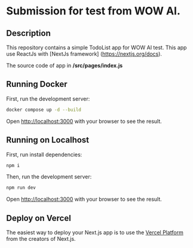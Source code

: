 # Submission for test from WOW AI.

## Description

This repository contains a simple TodoList app for WOW AI test. This app use ReactJs with [NextJs framework]
(https://nextjs.org/docs).

The source code of app in **/src/pages/index.js**

## Running Docker

First, run the development server:

```bash
docker compose up -d --build
```

Open [http://localhost:3000](http://localhost:3000) with your browser to see the result.

## Running on Localhost

First, run install dependencies:

```bash
npm i
```

Then, run the development server:

```bash
npm run dev
```

Open [http://localhost:3000](http://localhost:3000) with your browser to see the result.

## Deploy on Vercel

The easiest way to deploy your Next.js app is to use the [Vercel Platform](https://vercel.com/new?utm_medium=default-template&filter=next.js&utm_source=create-next-app&utm_campaign=create-next-app-readme) from the creators of Next.js.
